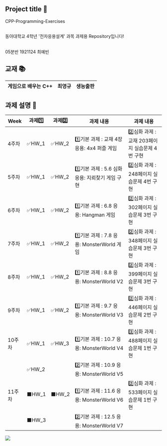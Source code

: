 ## Project title 🌼
CPP-Programming-Exercises
##
동아대학교 4학년 '전자응용설계' 과목 과제용 Repository입니다!
##
05분반 1921124 최예빈

## 교재 📚
| 게임으로 배우는 C++ | 최영규 | 생능출판 |
| ------ | -- | -- |

## 과제 설명 📌

| Week | 과제1️⃣ | 과제2️⃣ | 과제 내용 | 과제 내용 |
| ------ | -- | -- |----------- |----------- |
| 4주차 | ✅HW_1 | ✅HW_2 | 1️⃣기본 과제 : 교재 4장 응용: 4x4 퍼즐 게임 | 2️⃣심화 과제 : 교재 203페이지 실습문제 4번 구현 |
| 5주차 | ✅HW_1 | ✅HW_2 | 1️⃣기본 과제 : 5.6 심화 응용: 지뢰찾기 게임 구현 | 2️⃣심화 과제 : 248페이지 실습문제 4번 구현 |
| 6주차 | ✅HW_1 | ✅HW_2 | 1️⃣기본 과제 : 6.8 응용: Hangman 게임 | 2️⃣심화 과제 : 302페이지 실습문제 3번 구현 |
| 7주차 | ✅HW_1 | ✅HW_2 | 1️⃣기본 과제 : 7.8 응용: MonsterWorld 게임 | 2️⃣심화 과제 : 348페이지 실습문제 3번 구현 |
| 8주차 | ✅HW_1 | ✅HW_2 | 1️⃣기본 과제 : 8.8 응용: MonsterWorld V2 | 2️⃣심화 과제 : 399페이지 실습문제 3번 구현 |
| 9주차 | ✅HW_1 | ✅HW_2 | 1️⃣기본 과제 : 9.7 응용: MonsterWorld V3 | 2️⃣심화 과제 : 446페이지 실습문제 2번 구현 |
| 10주차 | ✅HW_1 | ✅HW_3 | 1️⃣기본 과제 : 10.7 응용: MonsterWorld V4 | 3️⃣심화 과제 : 488페이지 실습문제 1번 구현 |
|  | ✅HW_2 |  | 2️⃣기본 과제 : 10.9 응용: MonsterWorld V5 |  |
| 11주차 | ⬛HW_1 | ⬛HW_2 | 1️⃣기본 과제 : 11.6 응용: MonsterWorld V6 | 2️⃣심화 과제 : 533페이지 실습문제 1번 구현 |
|  | ⬛HW_3 |  | 2️⃣기본 과제 : 12.5 응용: MonsterWorld V7 |  |

<a href="https://hits.seeyoufarm.com"><img src="https://hits.seeyoufarm.com/api/count/incr/badge.svg?url=https%3A%2F%2Fgithub.com%2Flazybini%2FCPP-Programming-Exercises&count_bg=%23F17AB8&title_bg=%23BC849E&icon=&icon_color=%23EDE9E9&title=hits&edge_flat=false"/></a>
